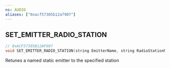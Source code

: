 ```yaml
---
ns: AUDIO
aliases: ["0xacf57305b12af907"]
---
```

## SET_EMITTER_RADIO_STATION

```c
// 0xACF57305B12AF907
void SET_EMITTER_RADIO_STATION(string EmitterName, string RadioStationName);
```

Retunes a named static emitter to the specified station

